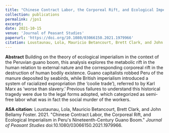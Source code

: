 ```yaml
---
title: "Chinese Contract Labor, the Corporeal Rift, and Ecological Imperialism in Peru's Nineteenth-Century Guano Boom"
collection: publications
permalink: /jps1
excerpt:
date: 2021-10-15
venue: 'Journal of Peasant Studies'
paperurl: 'https://doi.org/10.1080/03066150.2021.1979966'
citation: Loustaunau, Lola, Mauricio Betancourt, Brett Clark, and John Bellamy Foster. 2021. &quot;Chinese Contract Labor, the Corporeal Rift, and Ecological Imperialism in Peru's Nineteenth-Century Guano Boom.&quot; <i>Journal of Peasant Studies </i>.
---
```


<b>Abstract</b> Building on the theory of ecological imperialism in the context of the Peruvian guano boom, this analysis explores the metabolic rift in the human relation to external nature and the corresponding corporeal rift in the destruction of human bodily existence. Guano capitalists robbed Peru of the manure deposited by seabirds, while British imperialism introduced a system of racialized expropriation (the ‘coolie trade’), referred to by Karl Marx as ‘worse than slavery.’ Previous failures to understand this historical tragedy were due to the legal forms adopted, which categorized as semi-free labor what was in fact the social murder of the workers.

<b>ASA citation</b>: Loustaunau, Lola, Mauricio Betancourt, Brett Clark, and John Bellamy Foster. 2021. "Chinese Contract Labor, the Corporeal Rift, and Ecological Imperialism in Peru's Nineteenth-Century Guano Boom." <i>Journal of Peasant Studies</i> doi:10.1080/03066150.2021.1979966.
